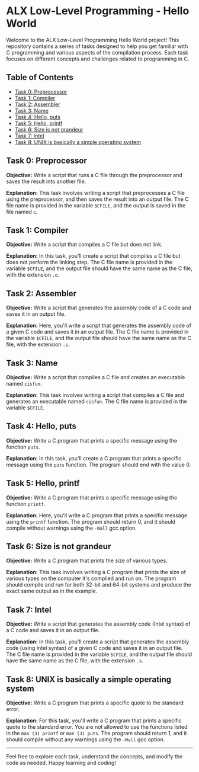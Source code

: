 # ALX Low-Level Programming - Hello World

Welcome to the ALX Low-Level Programming Hello World project! This repository contains a series of tasks designed to help you get familiar with C programming and various aspects of the compilation process. Each task focuses on different concepts and challenges related to programming in C.

## Table of Contents

- [Task 0: Preprocessor](#task-0-preprocessor)
- [Task 1: Compiler](#task-1-compiler)
- [Task 2: Assembler](#task-2-assembler)
- [Task 3: Name](#task-3-name)
- [Task 4: Hello, puts](#task-4-hello-puts)
- [Task 5: Hello, printf](#task-5-hello-printf)
- [Task 6: Size is not grandeur](#task-6-size-is-not-grandeur)
- [Task 7: Intel](#task-7-intel)
- [Task 8: UNIX is basically a simple operating system](#task-8-unix-is-basically-a-simple-operating-system)

## Task 0: Preprocessor

**Objective:** Write a script that runs a C file through the preprocessor and saves the result into another file.

**Explanation:**
This task involves writing a script that preprocesses a C file using the preprocessor, and then saves the result into an output file. The C file name is provided in the variable `$CFILE`, and the output is saved in the file named `c`.

## Task 1: Compiler

**Objective:** Write a script that compiles a C file but does not link.

**Explanation:**
In this task, you'll create a script that compiles a C file but does not perform the linking step. The C file name is provided in the variable `$CFILE`, and the output file should have the same name as the C file, with the extension `.o`.

## Task 2: Assembler

**Objective:** Write a script that generates the assembly code of a C code and saves it in an output file.

**Explanation:**
Here, you'll write a script that generates the assembly code of a given C code and saves it in an output file. The C file name is provided in the variable `$CFILE`, and the output file should have the same name as the C file, with the extension `.s`.

## Task 3: Name

**Objective:** Write a script that compiles a C file and creates an executable named `cisfun`.

**Explanation:**
This task involves writing a script that compiles a C file and generates an executable named `cisfun`. The C file name is provided in the variable `$CFILE`.

## Task 4: Hello, puts

**Objective:** Write a C program that prints a specific message using the function `puts`.

**Explanation:**
In this task, you'll create a C program that prints a specific message using the `puts` function. The program should end with the value 0.

## Task 5: Hello, printf

**Objective:** Write a C program that prints a specific message using the function `printf`.

**Explanation:**
Here, you'll write a C program that prints a specific message using the `printf` function. The program should return 0, and it should compile without warnings using the `-Wall` gcc option.

## Task 6: Size is not grandeur

**Objective:** Write a C program that prints the size of various types.

**Explanation:**
This task involves writing a C program that prints the size of various types on the computer it's compiled and run on. The program should compile and run for both 32-bit and 64-bit systems and produce the exact same output as in the example.

## Task 7: Intel

**Objective:** Write a script that generates the assembly code (Intel syntax) of a C code and saves it in an output file.

**Explanation:**
In this task, you'll create a script that generates the assembly code (using Intel syntax) of a given C code and saves it in an output file. The C file name is provided in the variable `$CFILE`, and the output file should have the same name as the C file, with the extension `.s`.

## Task 8: UNIX is basically a simple operating system

**Objective:** Write a C program that prints a specific quote to the standard error.

**Explanation:**
For this task, you'll write a C program that prints a specific quote to the standard error. You are not allowed to use the functions listed in the `man (3) printf` or `man (3) puts`. The program should return 1, and it should compile without any warnings using the `-Wall` gcc option.

---

Feel free to explore each task, understand the concepts, and modify the code as needed. Happy learning and coding!

